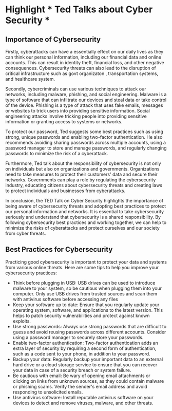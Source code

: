 <div>
  <h1> Highlight * Ted Talks about Cyber Security * </h1>
  <h2>Importance of Cybersecurity</h2>
  <p>Firstly, cyberattacks can have a essentially effect on our daily lives as they can think our personal information, including our financial data and online accounts. This can result in identity theft, financial loss, and other negative consequences. Cybersecurity threats can also lead to the disruption of critical infrastructure such as govt organizaton , transportation systems, and healthcare system. </p>
  <p>Secondly, cybercriminals can use various techniques to attack our networks, including malware, phishing, and social engineering. Malware is a type of software that can infiltrate our devices and steal data or take control of the device. Phishing is a type of attack that uses fake emails, messages or websites to trick users into providing sensitive information. Social engineering attacks involve tricking people into providing sensitive information or granting access to systems or networks.</p>
  <p>To protect our password, Ted suggests some best practices such as using strong, unique passwords and enabling two-factor authentication. He also recommends avoiding sharing passwords across multiple accounts, using a password manager to store and manage passwords, and regularly changing passwords to minimize the risk of a cyberattack.</p>
  <p>Furthermore, Ted talk about the responsibility of cybersecurity is not only on individuals but also on organizations and governments. Organizations need to take measures to protect their customers' data and secure their networks. Governments can play a role by regulating the cybersecurity industry, educating citizens about cybersecurity threats and creating laws to protect individuals and businesses from cyberattacks.</p>
  <p>In conclusion, the TED Talk on Cyber Security highlights the importance of being aware of cybersecurity threats and adopting best practices to protect our personal information and networks. It is essential to take cybersecurity seriously and understand that cybersecurity is a shared responsibility. By following cybersecurity best practices and working together, we can help to minimize the risks of cyberattacks and protect ourselves and our society from cyber threats.</p>
</div>
<div>
  <h2>Best Practices for Cybersecurity</h2>
  <p>Practicing good cybersecurity is important to protect your data and systems from various online threats. Here are some tips to help you improve your cybersecurity practices:</p>
  <ul>
    <li>Think before plugging in USB: USB drives can be used to introduce malware to your system, so be cautious when plugging them into your computer. Only use USB drives from trusted sources and scan them with antivirus software before accessing any files</li>
    <li>Keep your software up to date: Ensure that you regularly update your operating system, software, and applications to the latest version. This helps to patch security vulnerabilities and protect against known exploits.</li>
    <li>Use strong passwords: Always use strong passwords that are difficult to guess and avoid reusing passwords across different accounts. Consider using a password manager to securely store your passwords.</li>
    <li>Enable two-factor authentication: Two-factor authentication adds an extra layer of security by requiring a second form of authentication, such as a code sent to your phone, in addition to your password.</li>
    <li>Backup your data: Regularly backup your important data to an external hard drive or a cloud storage service to ensure that you can recover your data in case of a security breach or system failure.</li>
    <li>Be cautious with email: Be wary of opening email attachments or clicking on links from unknown sources, as they could contain malware or phishing scams. Verify the sender's email address and avoid responding to unsolicited emails.</li>
    <li>Use antivirus software: Install reputable antivirus software on your devices to detect and remove viruses, malware, and other threats.</li>
  </ul>
  <p
